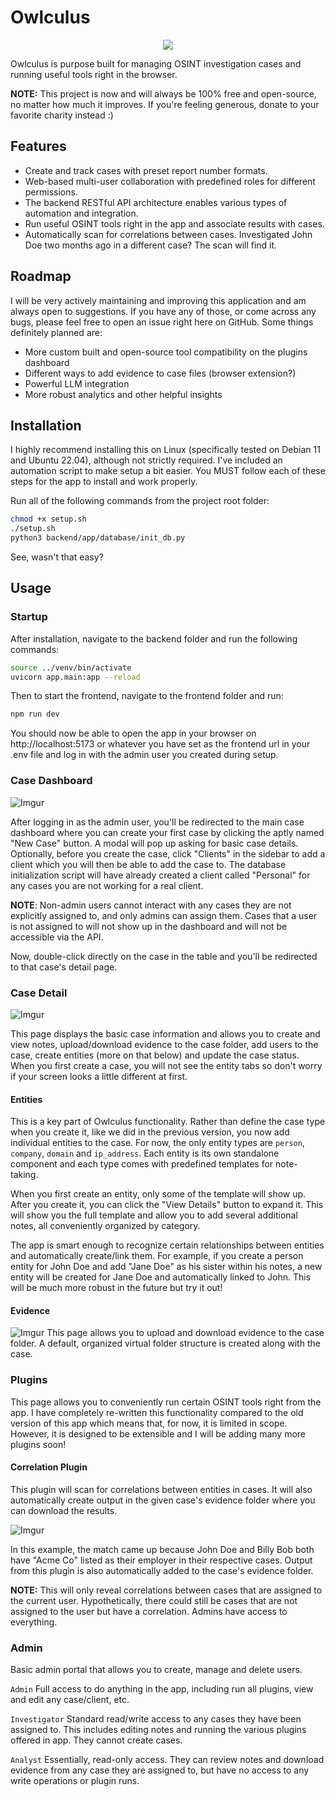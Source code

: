 # Owlculus

<p align="center">
  <img src="https://i.imgur.com/Cuf4hMK.png" />
</p>

Owlculus is purpose built for managing OSINT investigation cases and running useful tools right in the browser.

**NOTE:** This project is now and will always be 100% free and open-source, no matter how much it improves. If you're feeling generous, donate to your favorite charity instead :)

## Features
- Create and track cases with preset report number formats.
- Web-based multi-user collaboration with predefined roles for different permissions.
- The backend RESTful API architecture enables various types of automation and integration.
- Run useful OSINT tools right in the app and associate results with cases.
- Automatically scan for correlations between cases. Investigated John Doe two months ago in a different case? The scan will find it.

## Roadmap
I will be very actively maintaining and improving this application and am always open to suggestions. If you have any of those, or come across any bugs, please feel free to open an issue right here on GitHub. Some things definitely planned are:

- More custom built and open-source tool compatibility on the plugins dashboard
- Different ways to add evidence to case files (browser extension?)
- Powerful LLM integration
- More robust analytics and other helpful insights

## Installation
I highly recommend installing this on Linux (specifically tested on Debian 11 and Ubuntu 22.04), although not strictly required. I've included an automation script to make setup a bit easier. You MUST follow each of these steps for the app to install and work properly.

Run all of the following commands from the project root folder:

```bash
chmod +x setup.sh
./setup.sh
python3 backend/app/database/init_db.py
```

See, wasn't that easy?

## Usage
### Startup
After installation, navigate to the backend folder and run the following commands:

```bash
source ../venv/bin/activate
uvicorn app.main:app --reload
```

Then to start the frontend, navigate to the frontend folder and run:

```bash
npm run dev
```

You should now be able to open the app in your browser on http://localhost:5173 or whatever you have set as the frontend url in your .env file and log in with the admin user you created during setup.

### Case Dashboard
![Imgur](https://i.imgur.com/LqT2jQf.png)

After logging in as the admin user, you'll be redirected to the main case dashboard where you can create your first case by clicking the aptly named "New Case" button. A modal will pop up asking for basic case details. Optionally, before you create the case, click "Clients" in the sidebar to add a client which you will then be able to add the case to. The database initialization script will have already created a client called "Personal" for any cases you are not working for a real client.

**NOTE**: Non-admin users cannot interact with any cases they are not explicitly assigned to, and only admins can assign them. Cases that a user is not assigned to will not show up in the dashboard and will not be accessible via the API.

Now, double-click directly on the case in the table and you'll be redirected to that case's detail page.

### Case Detail
![Imgur](https://i.imgur.com/o5XjCc5.png)

This page displays the basic case information and allows you to create and view notes, upload/download evidence to the case folder, add users to the case, create entities (more on that below) and update the case status. When you first create a case, you will not see the entity tabs so don't worry if your screen looks a little different at first.

#### Entities
This is a key part of Owlculus functionality. Rather than define the case type when you create it, like we did in the previous version, you now add individual entities to the case. For now, the only entity types are `person`, `company`, `domain` and `ip_address`. Each entity is its own standalone component and each type comes with predefined templates for note-taking.

When you first create an entity, only some of the template will show up. After you create it, you can click the "View Details" button to expand it. This will show you the full template and allow you to add several additional notes, all conveniently organized by category.

The app is smart enough to recognize certain relationships between entities and automatically create/link them. For example, if you create a person entity for John Doe and add "Jane Doe" as his sister within his notes, a new entity will be created for Jane Doe and automatically linked to John. This will be much more robust in the future but try it out!

#### Evidence

![Imgur](https://i.imgur.com/OVFMt6o.png)
This page allows you to upload and download evidence to the case folder. A default, organized virtual folder structure is created along with the case.

### Plugins
This page allows you to conveniently run certain OSINT tools right from the app. I have completely re-written this functionality compared to the old version of this app which means that, for now, it is limited in scope. However, it is designed to be extensible and I will be adding many more plugins soon!

#### Correlation Plugin
This plugin will scan for correlations between entities in cases. It will also automatically create output in the given case's evidence folder where you can download the results.

![Imgur](https://i.imgur.com/cKtoJya.png)

In this example, the match came up because John Doe and Billy Bob both have "Acme Co" listed as their employer in their respective cases. Output from this plugin is also automatically added to the case's evidence folder.

**NOTE:** This will only reveal correlations between cases that are assigned to the current user. Hypothetically, there could still be cases that are not assigned to the user but have a correlation. Admins have access to everything.

### Admin
Basic admin portal that allows you to create, manage and delete users.

`Admin` Full access to do anything in the app, including run all plugins, view and edit any case/client, etc.

`Investigator` Standard read/write access to any cases they have been assigned to. This includes editing notes and running the various plugins offered in app. They cannot create cases.

`Analyst` Essentially, read-only access. They can review notes and download evidence from any case they are assigned to, but have no access to any write operations or plugin runs.
